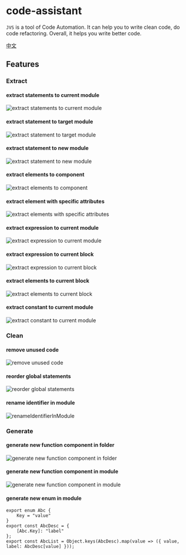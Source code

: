 # code-assistant

`JVS` is a tool of Code Automation. It can help you to write clean code, do code refactoring. Overall, it helps you write better code.

[中文](./README_zh.md)

## Features

### Extract

#### extract statements to current module

![extract statements to current module](https://raw.githubusercontent.com/Foreinyel/code-assistant/main/how-to-use/extract.statements.toCurrentModule.gif)

#### extract statement to target module

![extract statement to target module](https://raw.githubusercontent.com/Foreinyel/code-assistant/main/how-to-use/extract.statement.toTargetModule.gif)

#### extract statement to new module

![extract statement to new module](https://raw.githubusercontent.com/Foreinyel/code-assistant/main/how-to-use/extract.statement.toNewModule.gif)

#### extract elements to component

![extract elements to component](https://raw.githubusercontent.com/Foreinyel/code-assistant/main/how-to-use/extract.elements.toComponent.gif)

#### extract element with specific attributes

![extract elements with specific attributes](https://raw.githubusercontent.com/Foreinyel/code-assistant/main/how-to-use/extract.elementWithSpecifiedAttributes.toComponent.gif)

#### extract expression to current module

![extract expression to current module](https://raw.githubusercontent.com/Foreinyel/code-assistant/main/how-to-use/extract.expression.toCurrentModule.gif)

#### extract expression to current block

![extract expression to current block](https://raw.githubusercontent.com/Foreinyel/code-assistant/main/how-to-use/extract.expression.toCurrentBlock.gif)

#### extract elements to current block

![extract elements to current block](https://raw.githubusercontent.com/Foreinyel/code-assistant/main/how-to-use/extract.elements.toCurrentBlock.gif)

#### extract constant to current module

![extract constant to current module](https://raw.githubusercontent.com/Foreinyel/code-assistant/main/how-to-use/extract.constant.toCurrentModule.gif)

### Clean

#### remove unused code

![remove unused code](https://raw.githubusercontent.com/Foreinyel/code-assistant/main/how-to-use/removeUnusedCode.gif)

#### reorder global statements

![reorder global statements](https://raw.githubusercontent.com/Foreinyel/code-assistant/main/how-to-use/reorderGlobalStatements.gif)

#### rename identifier in module

![renameIdentifierInModule](https://raw.githubusercontent.com/Foreinyel/code-assistant/main/how-to-use/renameIdentifierInModule.gif)

### Generate

#### generate new function component in folder

![generate new function component in folder](https://raw.githubusercontent.com/Foreinyel/code-assistant/main/how-to-use/generate.newFunctionComponent.inFolder.gif)

#### generate new function component in module

![generate new function component in module](https://raw.githubusercontent.com/Foreinyel/code-assistant/main/how-to-use/generate.newFunctionComponent.inModule.gif)

#### generate new enum in module

```
export enum Abc {
    Key = "value"
}
export const AbcDesc = {
    [Abc.Key]: "label"
};
export const AbcList = Object.keys(AbcDesc).map(value => ({ value, label: AbcDesc[value] }));

```
